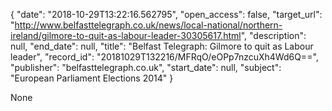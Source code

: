 {
  "date": "2018-10-29T13:22:16.562795", 
  "open_access": false, 
  "target_url": "http://www.belfasttelegraph.co.uk/news/local-national/northern-ireland/gilmore-to-quit-as-labour-leader-30305617.html", 
  "description": null, 
  "end_date": null, 
  "title": "Belfast Telegraph: Gilmore to quit as Labour leader", 
  "record_id": "20181029T132216/MFRqO/eOPp7nzcuXh4Wd6Q==", 
  "publisher": "belfasttelegraph.co.uk", 
  "start_date": null, 
  "subject": "European Parliament Elections 2014"
}

None